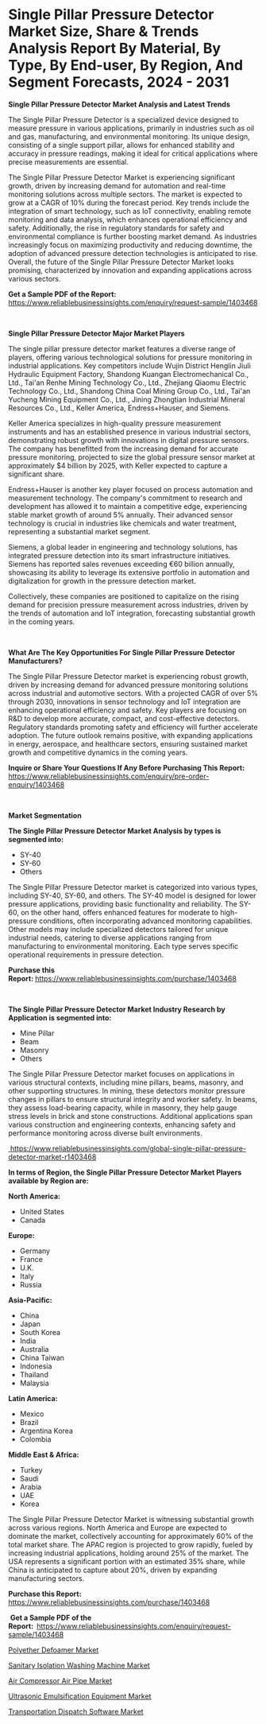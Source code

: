 <p><h1>Single Pillar Pressure Detector Market Size, Share & Trends Analysis Report By Material, By Type, By End-user, By Region, And Segment Forecasts, 2024 - 2031</h1></p><p><strong>Single Pillar Pressure Detector Market Analysis and Latest Trends</strong></p>
<p><p>The Single Pillar Pressure Detector is a specialized device designed to measure pressure in various applications, primarily in industries such as oil and gas, manufacturing, and environmental monitoring. Its unique design, consisting of a single support pillar, allows for enhanced stability and accuracy in pressure readings, making it ideal for critical applications where precise measurements are essential. </p><p>The Single Pillar Pressure Detector Market is experiencing significant growth, driven by increasing demand for automation and real-time monitoring solutions across multiple sectors. The market is expected to grow at a CAGR of 10% during the forecast period. Key trends include the integration of smart technology, such as IoT connectivity, enabling remote monitoring and data analysis, which enhances operational efficiency and safety. Additionally, the rise in regulatory standards for safety and environmental compliance is further boosting market demand. As industries increasingly focus on maximizing productivity and reducing downtime, the adoption of advanced pressure detection technologies is anticipated to rise. Overall, the future of the Single Pillar Pressure Detector Market looks promising, characterized by innovation and expanding applications across various sectors.</p></p>
<p><strong>Get a Sample PDF of the Report:&nbsp;</strong> <a href="https://www.reliablebusinessinsights.com/enquiry/request-sample/1403468?utm_campaign=1138&utm_medium=2&utm_source=Github&utm_content=ia&utm_term=23102024&utm_id=single-pillar-pressure-detector">https://www.reliablebusinessinsights.com/enquiry/request-sample/1403468</a></p>
<p>&nbsp;</p>
<p><strong>Single Pillar Pressure Detector Major Market Players</strong></p>
<p><p>The single pillar pressure detector market features a diverse range of players, offering various technological solutions for pressure monitoring in industrial applications. Key competitors include Wujin District Henglin Jiuli Hydraulic Equipment Factory, Shandong Kuangan Electromechanical Co., Ltd., Tai'an Renhe Mining Technology Co., Ltd., Zhejiang Qiaomu Electric Technology Co., Ltd., Shandong China Coal Mining Group Co., Ltd., Tai'an Yucheng Mining Equipment Co., Ltd., Jining Zhongtian Industrial Mineral Resources Co., Ltd., Keller America, Endress+Hauser, and Siemens.</p><p>Keller America specializes in high-quality pressure measurement instruments and has an established presence in various industrial sectors, demonstrating robust growth with innovations in digital pressure sensors. The company has benefitted from the increasing demand for accurate pressure monitoring, projected to size the global pressure sensor market at approximately $4 billion by 2025, with Keller expected to capture a significant share.</p><p>Endress+Hauser is another key player focused on process automation and measurement technology. The company's commitment to research and development has allowed it to maintain a competitive edge, experiencing stable market growth of around 5% annually. Their advanced sensor technology is crucial in industries like chemicals and water treatment, representing a substantial market segment.</p><p>Siemens, a global leader in engineering and technology solutions, has integrated pressure detection into its smart infrastructure initiatives. Siemens has reported sales revenues exceeding €60 billion annually, showcasing its ability to leverage its extensive portfolio in automation and digitalization for growth in the pressure detection market.</p><p>Collectively, these companies are positioned to capitalize on the rising demand for precision pressure measurement across industries, driven by the trends of automation and IoT integration, forecasting substantial growth in the coming years.</p></p>
<p>&nbsp;</p>
<p><strong>What Are The Key Opportunities For Single Pillar Pressure Detector Manufacturers?</strong></p>
<p><p>The Single Pillar Pressure Detector market is experiencing robust growth, driven by increasing demand for advanced pressure monitoring solutions across industrial and automotive sectors. With a projected CAGR of over 5% through 2030, innovations in sensor technology and IoT integration are enhancing operational efficiency and safety. Key players are focusing on R&D to develop more accurate, compact, and cost-effective detectors. Regulatory standards promoting safety and efficiency will further accelerate adoption. The future outlook remains positive, with expanding applications in energy, aerospace, and healthcare sectors, ensuring sustained market growth and competitive dynamics in the coming years.</p></p>
<p><strong>Inquire or Share Your Questions If Any Before Purchasing This Report:</strong> <a href="https://www.reliablebusinessinsights.com/enquiry/pre-order-enquiry/1403468?utm_campaign=1138&utm_medium=2&utm_source=Github&utm_content=ia&utm_term=23102024&utm_id=single-pillar-pressure-detector">https://www.reliablebusinessinsights.com/enquiry/pre-order-enquiry/1403468</a></p>
<p>&nbsp;</p>
<p><strong>Market Segmentation</strong></p>
<p><strong>The Single Pillar Pressure Detector Market Analysis by types is segmented into:</strong></p>
<p><ul><li>SY-40</li><li>SY-60</li><li>Others</li></ul></p>
<p><p>The Single Pillar Pressure Detector market is categorized into various types, including SY-40, SY-60, and others. The SY-40 model is designed for lower pressure applications, providing basic functionality and reliability. The SY-60, on the other hand, offers enhanced features for moderate to high-pressure conditions, often incorporating advanced monitoring capabilities. Other models may include specialized detectors tailored for unique industrial needs, catering to diverse applications ranging from manufacturing to environmental monitoring. Each type serves specific operational requirements in pressure detection.</p></p>
<p><strong>Purchase this Report:&nbsp;</strong><a href="https://www.reliablebusinessinsights.com/purchase/1403468?utm_campaign=1138&utm_medium=2&utm_source=Github&utm_content=ia&utm_term=23102024&utm_id=single-pillar-pressure-detector">https://www.reliablebusinessinsights.com/purchase/1403468</a></p>
<p>&nbsp;</p>
<p><strong>The Single Pillar Pressure Detector Market Industry Research by Application is segmented into:</strong></p>
<p><ul><li>Mine Pillar</li><li>Beam</li><li>Masonry</li><li>Others</li></ul></p>
<p><p>The Single Pillar Pressure Detector market focuses on applications in various structural contexts, including mine pillars, beams, masonry, and other supporting structures. In mining, these detectors monitor pressure changes in pillars to ensure structural integrity and worker safety. In beams, they assess load-bearing capacity, while in masonry, they help gauge stress levels in brick and stone constructions. Additional applications span various construction and engineering contexts, enhancing safety and performance monitoring across diverse built environments.</p></p>
<p><a href="https://www.reliablebusinessinsights.com/global-single-pillar-pressure-detector-market-r1403468?utm_campaign=1138&utm_medium=2&utm_source=Github&utm_content=ia&utm_term=23102024&utm_id=single-pillar-pressure-detector">&nbsp;https://www.reliablebusinessinsights.com/global-single-pillar-pressure-detector-market-r1403468</a></p>
<p><strong>In terms of Region, the Single Pillar Pressure Detector Market Players available by Region are:</strong></p>
<p>
    <p> <strong> North America: </strong>
        <ul>
            <li>United States</li>
            <li>Canada</li>
        </ul>
        </p> 
    <p> <strong> Europe: </strong>
        <ul>
            <li>Germany</li>
            <li>France</li>
            <li>U.K.</li>
            <li>Italy</li>
            <li>Russia</li>
        </ul>
        </p> 
    <p> <strong> Asia-Pacific: </strong>
        <ul>
            <li>China</li>
            <li>Japan</li>
            <li>South Korea</li>
            <li>India</li>
            <li>Australia</li>
            <li>China Taiwan</li>
            <li>Indonesia</li>
            <li>Thailand</li>
            <li>Malaysia</li>
        </ul>
        </p> 
    <p> <strong> Latin America: </strong>
        <ul>
            <li>Mexico</li>
            <li>Brazil</li>
            <li>Argentina Korea</li>
            <li>Colombia</li>
        </ul>
        </p> 
    <p> <strong> Middle East & Africa: </strong>
        <ul>
            <li>Turkey</li>
            <li>Saudi</li>
            <li>Arabia</li>
            <li>UAE</li>
            <li>Korea</li>
        </ul>
    </p>
    </p>
<p><p>The Single Pillar Pressure Detector Market is witnessing substantial growth across various regions. North America and Europe are expected to dominate the market, collectively accounting for approximately 60% of the total market share. The APAC region is projected to grow rapidly, fueled by increasing industrial applications, holding around 25% of the market. The USA represents a significant portion with an estimated 35% share, while China is anticipated to capture about 20%, driven by expanding manufacturing sectors.</p></p>
<p><strong>Purchase this Report: </strong><a href="https://www.reliablebusinessinsights.com/purchase/1403468?utm_campaign=1138&utm_medium=2&utm_source=Github&utm_content=ia&utm_term=23102024&utm_id=single-pillar-pressure-detector">https://www.reliablebusinessinsights.com/purchase/1403468</a></p>
<p>&nbsp;<strong>Get a Sample PDF of the Report:&nbsp;&nbsp;</strong><a href="https://www.reliablebusinessinsights.com/enquiry/request-sample/1403468?utm_campaign=1138&utm_medium=2&utm_source=Github&utm_content=ia&utm_term=23102024&utm_id=single-pillar-pressure-detector">https://www.reliablebusinessinsights.com/enquiry/request-sample/1403468</a></p>
<p><strong></strong></p>
<p><p><a href="https://medium.com/@marleyod65br/disruption-and-innovation-in-the-polyether-defoamer-industry-market-analysis-and-future-scenarios-14d46b7bcd58?utm_campaign=1138&utm_medium=2&utm_source=Github&utm_content=ia&utm_term=23102024&utm_id=single-pillar-pressure-detector">Polyether Defoamer Market</a></p><p><a href="https://github.com/mynearvphamillwd7/Market-Research-Report-List-1/blob/main/sanitary-isolation-washing-machine-market.md?utm_campaign=1138&utm_medium=2&utm_source=Github&utm_content=ia&utm_term=23102024&utm_id=single-pillar-pressure-detector">Sanitary Isolation Washing Machine Market</a></p><p><a href="https://issuu.com/reportprime-2/docs/air-compressor-air-pipe-market-size_075c9541990085?utm_campaign=1138&utm_medium=2&utm_source=Github&utm_content=ia&utm_term=23102024&utm_id=single-pillar-pressure-detector">Air Compressor Air Pipe Market</a></p><p><a href="https://github.com/khloet8sawender/Market-Research-Report-List-1/blob/main/ultrasonic-emulsification-equipment-market.md?utm_campaign=1138&utm_medium=2&utm_source=Github&utm_content=ia&utm_term=23102024&utm_id=single-pillar-pressure-detector">Ultrasonic Emulsification Equipment Market</a></p><p><a href="https://www.linkedin.com/pulse/insights-transportation-dispatch-software-market-size-mpksc?utm_campaign=1138&utm_medium=2&utm_source=Github&utm_content=ia&utm_term=23102024&utm_id=single-pillar-pressure-detector">Transportation Dispatch Software Market</a></p></p>